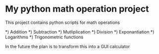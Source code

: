 # My python math operation project

This project contains python scripts for math operations

*) Addition
*) Subtraction
*) Mutliplication
*) Division
*) Exponantiation
*) Logarithms
*) Trigonometric functions

In the future the plan is to transform this into a GUI calculator


